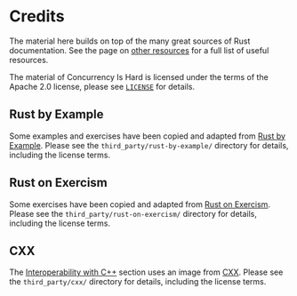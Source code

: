 # Credits

The material here builds on top of the many great sources of Rust documentation.
See the page on [other resources](other-resources.md) for a full list of useful
resources.

The material of Concurrency Is Hard is licensed under the terms of the Apache 2.0
license, please see
[`LICENSE`](https://github.com/google/comprehensive-rust/blob/main/LICENSE) for
details.

## Rust by Example

Some examples and exercises have been copied and adapted from
[Rust by Example](https://doc.rust-lang.org/rust-by-example/). Please see the
`third_party/rust-by-example/` directory for details, including the license
terms.

## Rust on Exercism

Some exercises have been copied and adapted from
[Rust on Exercism](https://exercism.org/tracks/rust). Please see the
`third_party/rust-on-exercism/` directory for details, including the license
terms.

## CXX

The [Interoperability with C++](android/interoperability/cpp.md) section uses an
image from [CXX](https://cxx.rs/). Please see the `third_party/cxx/` directory
for details, including the license terms.

